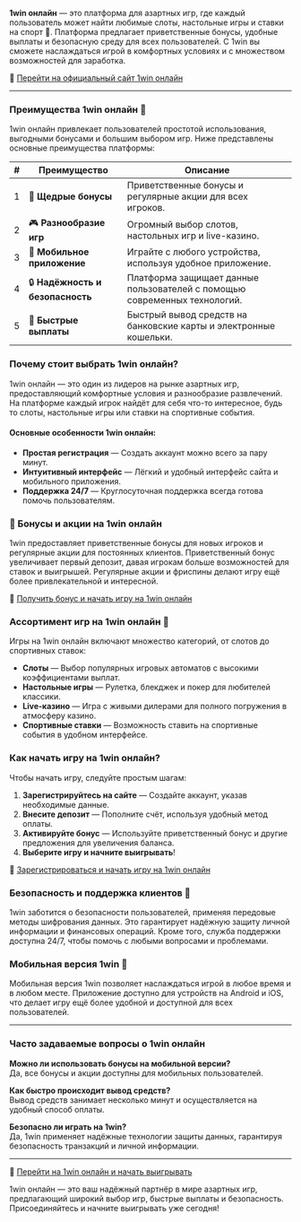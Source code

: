 **1win онлайн** — это платформа для азартных игр, где каждый пользователь может найти любимые слоты, настольные игры и ставки на спорт 🎲. Платформа предлагает приветственные бонусы, удобные выплаты и безопасную среду для всех пользователей. С 1win вы сможете наслаждаться игрой в комфортных условиях и с множеством возможностей для заработка.

🔗 [Перейти на официальный сайт 1win онлайн](https://brandplay.link/smXVpBbG)

---

### Преимущества 1win онлайн 🎉

1win онлайн привлекает пользователей простотой использования, выгодными бонусами и большим выбором игр. Ниже представлены основные преимущества платформы:

| # | Преимущество | Описание |
|---|--------------|----------|
| 1 | 🎁 **Щедрые бонусы** | Приветственные бонусы и регулярные акции для всех игроков. |
| 2 | 🎮 **Разнообразие игр** | Огромный выбор слотов, настольных игр и live-казино. |
| 3 | 📱 **Мобильное приложение** | Играйте с любого устройства, используя удобное приложение. |
| 4 | 🔒 **Надёжность и безопасность** | Платформа защищает данные пользователей с помощью современных технологий. |
| 5 | 💸 **Быстрые выплаты** | Быстрый вывод средств на банковские карты и электронные кошельки. |

### Почему стоит выбрать 1win онлайн?

1win онлайн — это один из лидеров на рынке азартных игр, предоставляющий комфортные условия и разнообразие развлечений. На платформе каждый игрок найдёт для себя что-то интересное, будь то слоты, настольные игры или ставки на спортивные события.

#### Основные особенности 1win онлайн:

- **Простая регистрация** — Создать аккаунт можно всего за пару минут.
- **Интуитивный интерфейс** — Лёгкий и удобный интерфейс сайта и мобильного приложения.
- **Поддержка 24/7** — Круглосуточная поддержка всегда готова помочь пользователям.

### 🎉 Бонусы и акции на 1win онлайн

1win предоставляет приветственные бонусы для новых игроков и регулярные акции для постоянных клиентов. Приветственный бонус увеличивает первый депозит, давая игрокам больше возможностей для ставок и выигрышей. Регулярные акции и фриспины делают игру ещё более привлекательной и интересной.

🔗 [Получить бонус и начать игру на 1win онлайн](https://brandplay.link/smXVpBbG)

### Ассортимент игр на 1win онлайн 🎲

Игры на 1win онлайн включают множество категорий, от слотов до спортивных ставок:

- **Слоты** — Выбор популярных игровых автоматов с высокими коэффициентами выплат.
- **Настольные игры** — Рулетка, блекджек и покер для любителей классики.
- **Live-казино** — Игра с живыми дилерами для полного погружения в атмосферу казино.
- **Спортивные ставки** — Возможность ставить на спортивные события в удобном интерфейсе.

### Как начать игру на 1win онлайн?

Чтобы начать игру, следуйте простым шагам:

1. **Зарегистрируйтесь на сайте** — Создайте аккаунт, указав необходимые данные.
2. **Внесите депозит** — Пополните счёт, используя удобный метод оплаты.
3. **Активируйте бонус** — Используйте приветственный бонус и другие предложения для увеличения баланса.
4. **Выберите игру и начните выигрывать**!

🔗 [Зарегистрироваться и начать игру на 1win онлайн](https://brandplay.link/smXVpBbG)

### Безопасность и поддержка клиентов 🔐

1win заботится о безопасности пользователей, применяя передовые методы шифрования данных. Это гарантирует надёжную защиту личной информации и финансовых операций. Кроме того, служба поддержки доступна 24/7, чтобы помочь с любыми вопросами и проблемами.

### Мобильная версия 1win 📱

Мобильная версия 1win позволяет наслаждаться игрой в любое время и в любом месте. Приложение доступно для устройств на Android и iOS, что делает игру ещё более удобной и доступной для всех пользователей.

---

### Часто задаваемые вопросы о 1win онлайн

**Можно ли использовать бонусы на мобильной версии?**  
Да, все бонусы и акции доступны для мобильных пользователей.

**Как быстро происходит вывод средств?**  
Вывод средств занимает несколько минут и осуществляется на удобный способ оплаты.

**Безопасно ли играть на 1win?**  
Да, 1win применяет надёжные технологии защиты данных, гарантируя безопасность транзакций и личной информации.

---

🔗 [Перейти на 1win онлайн и начать выигрывать](https://brandplay.link/smXVpBbG)

1win онлайн — это ваш надёжный партнёр в мире азартных игр, предлагающий широкий выбор игр, быстрые выплаты и безопасность. Присоединяйтесь и начните выигрывать уже сегодня!
